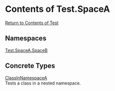 # Contents of Test.SpaceA

[Return to Contents of Test](TableOfContents.Test.md)

## Namespaces

[Test.SpaceA.SpaceB](TableOfContents.Test.SpaceA.SpaceB.md)  

## Concrete Types

[ClassInNamespaceA](Test.SpaceA.ClassInNamespaceA.md)  
Tests a class in a nested namespace.  
  
  

